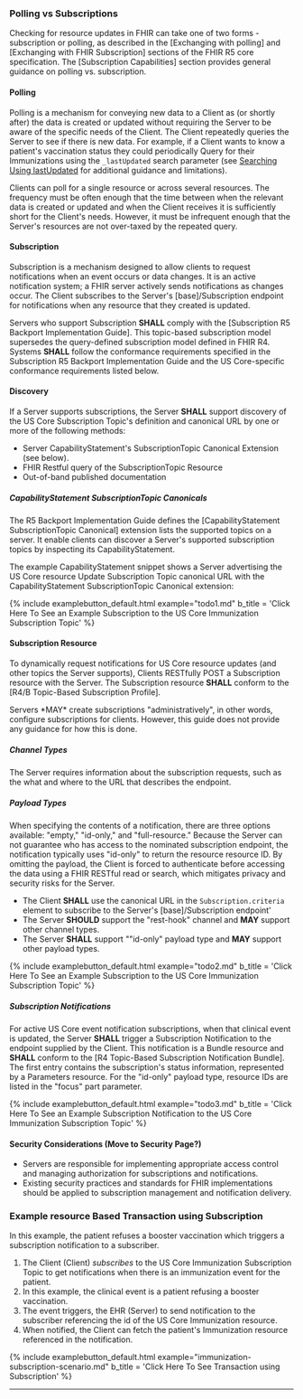 ### Polling vs Subscriptions

Checking for resource updates in FHIR can take one of two forms - subscription or polling, as described in the [Exchanging with polling] and [Exchanging with FHIR Subscription] sections of the FHIR R5 core specification. The [Subscription Capabilities] section provides general guidance on polling vs. subscription.

#### Polling

Polling is a mechanism for conveying new data to a Client as (or shortly after) the data is created or updated without requiring the Server to be aware of the specific needs of the Client. The Client repeatedly queries the Server to see if there is new data. For example, if a Client wants to know a patient's vaccination status they could periodically Query for their Immunizations using the `_lastUpdated` search parameter (see [Searching Using lastUpdated](https://hl7.org/fhir/us/core/general-guidance.html#searching-using-lastupdated) for additional guidance and limitations).

Clients can poll for a single resource or across several resources. The frequency must be often enough that the time between when the relevant data is created or updated and when the Client receives it is sufficiently short for the Client's needs. However, it must be infrequent enough that the Server's resources are not over-taxed by the repeated query.
<!-- Clients **SHOULD** perform this operation in an automated/background manner after 1 minute to return automated responses and no more than every 5 minutes for the first 30 minutes and no more frequently than once every hour after that. -->



#### Subscription

Subscription is a mechanism designed to allow clients to request notifications when an event occurs or data changes. It is an active notification system; a FHIR server actively sends notifications as changes occur. The Client subscribes to the Server's [base]/Subscription endpoint for notifications when any resource that they created is updated.

Servers who support Subscription **SHALL** comply with the [Subscription R5 Backport Implementation Guide].  This topic-based subscription model supersedes the query-defined subscription model defined in FHIR R4.  Systems **SHALL** follow the conformance requirements specified in the Subscription R5 Backport Implementation Guide and the US Core-specific conformance requirements listed below. 

<!-- In the subscription mechanism, instead of the Client regularly querying the Server to see if there are changes to existing resources, the Client creates a Subscription instance on the Server. (It's also possible for the data source to configure subscriptions for clients; in other words, it can create subscriptions administratively. However, these implementation details are out of scope for this guide.) The Subscription indicates that the Client wants to be notified about changes to resources and provides filters describing what subset of resources the Client is interested in. The Server will then push notifications when there are new or updated resources and the Client can then query for the specific resources that have changed.

Servers who support Subscription **SHALL** comply with the [Subscription R5 Backport Implementation Guide] and the Da Vinci Health Record Exchange (HRex) [Subscription requirements](https://build.fhir.org/ig/HL7/davinci-ehrx/resource.html#subscription) for subscribing to resource updates. These implementation guides "pre-adopt" the FHIR R5 topic-based subscription approach in R4 implementations since most U.S. EHR vendors have agreed to support it. -->

<!-- #### Subscription Topics

Subscription topics specify an event or change in data that is used to trigger a notification. Topic definitions also include the boundaries around what a Subscription can filter for and additional resources that are included with notifications. The [SubscriptionTopic] resource, which is available in FHIR 4B and later versions, is used to define these topics conceptually and formally in a computable fashion.  

Note that supporting the FHIR SubscriptionTopic resource or the equivalent Basic resource versions described in the R5 Backport Implementation Guides is NOT required by this guide to support subscriptions.
{:.bg-warning}

The table below summarizes the US Core subscription topic requirements (**SHALL vs SHOULD ?**). ???and best practice recommendations (**SHOULD**)???. They allow subscribers to receive notifications for patient-related events that are represented by the corresponding US Core Profiles.  These subscription topics represent the minimum support for US Core. The events include creation, updates, and deletion interactions of resources. The US Core subscription topics include a trigger for a resource type and have a filter to allow Clients to restrict notifications to a particular patient. Servers **MAY** add filters to these topics (for example, filter by the code parameter for the US Core Laboratory Result SubscriptionTopic) and still satisfy the US Core conformance requirements. Servers **MAY** define other subscription for different triggers or that include other resources in the notifications. However, these topic definition would not support the US Core requirements even if they are formally derived from US Core subscriptions.

##### The Following Subscription Topics **SHALL** (vs **SHOULD** ?) Be Supported -->

<!-- US Core Laboratory Result SubscriptionTopic
US Core Laboratory Report SubscriptionTopic
US Core Problems and Health Concerns SubscriptionTopic
US Core Encounter SubscriptionTopic
US Core Immunization SubscriptionTopic -->


<!-- {% raw %} {% include resource-subscription-table.md conformance="SHALL" crud='rs'%} {% endraw %} -->


<!-- 
###### The Following Subscription Topics **SHOULD** Be Supported
###### The Following Subscription Topics **SHOULD** Be Supported
-->

<!-- Based upon additional testing in future versions, we may update these SubscriptionTopics to add additional filter based on the on US Core required search parameters, and add other US Core SubscriptionTopic to this list.
{:.stu-note} -->

#### Discovery

 If a Server supports subscriptions, the Server **SHALL** support discovery of the US Core Subscription Topic's definition and  canonical URL by one or more of the following methods:

- Server CapabilityStatement's SubscriptionTopic Canonical Extension (see below).
- FHIR Restful query of the SubscriptionTopic Resource
- Out-of-band published documentation

##### CapabilityStatement SubscriptionTopic Canonicals
  
  The R5 Backport Implementation Guide defines the [CapabilityStatement SubscriptionTopic Canonical] extension lists the supported topics on a server. It enable clients can discover a Server's supported subscription topics by inspecting its CapabilityStatement.

  The example CapabilityStatement snippet shows a Server advertising the US Core resource Update Subscription Topic canonical URL with the CapabilityStatement SubscriptionTopic Canonical extension:

  <!-- {% raw %} {% include examplebutton_default.html example="advertise-topic.md" b_title = 'Click Here To See the US Core Server CapabilityStatement Advertising the US Core Immunization Subscription Topic' %}
    {% endraw %} -->

  {% include examplebutton_default.html example="todo1.md" b_title = 'Click Here To See an Example Subscription to the US Core Immunization Subscription Topic' %}

#### Subscription Resource

To dynamically request notifications for US Core resource updates (and other topics the Server supports), Clients RESTfully POST a Subscription resource with the Server. The Subscription resource **SHALL** conform to the [R4/B Topic-Based Subscription Profile].

<div class="bg-info" markdown="1">
Servers *MAY* create subscriptions "administratively", in other words, configure subscriptions for clients. However, this guide does not provide any guidance for how this is done.
</div> 

##### Channel Types

The Server requires information about the subscription requests, such as the what and where to the URL that describes the endpoint.

##### Payload Types

When specifying the contents of a notification, there are three options available: "empty," "id-only," and "full-resource." Because the Server can not guarantee who has access to the nominated subscription endpoint, the notification typically uses "id-only" to return the resource resource ID. By omitting the payload, the Client is forced to authenticate before accessing the data using a FHIR RESTful read or search, which mitigates privacy and security risks for the Server.

- The Client **SHALL** use the canonical URL in the `Subscription.criteria` element to subscribe to the Server's [base]/Subscription endpoint'
- The Server **SHOULD** support the "rest-hook" channel and **MAY** support other channel types.
- The Server **SHALL** support ""id-only" payload type and **MAY** support other payload types.

{% include examplebutton_default.html example="todo2.md" b_title = 'Click Here To See an Example Subscription to the US Core Immunization Subscription Topic' %}

##### Subscription Notifications

For active US Core event notification subscriptions, when that clinical event is updated, the Server **SHALL** trigger a Subscription Notification to the endpoint supplied by the Client. This notification is a Bundle resource and **SHALL** conform to the [R4 Topic-Based Subscription Notification Bundle]. The first entry contains the subscription's status information, represented by a Parameters resource. For the "id-only" payload type, resource IDs are listed in the "focus" part parameter.


{% include examplebutton_default.html example="todo3.md" b_title = 'Click Here To See an Example Subscription Notification to the US Core Immunization Subscription Topic' %}

#### Security Considerations (Move to Security Page?)

- Servers are responsible for implementing appropriate access control and managing authorization for subscriptions and notifications.
- Existing security practices and standards for FHIR implementations should be applied to subscription management and notification delivery.

### Example resource Based Transaction using Subscription

In this example, the patient refuses a booster vaccination which triggers a subscription notification to a subscriber.

1. The Client (Client) *subscribes* to the US Core Immunization Subscription Topic to get notifications when there is an immunization event for the patient.
2. In this example, the clinical event is a patient refusing a booster vaccination.
3. The event triggers, the EHR (Server) to send notification to the subscriber referencing the id of the US Core Immunization resource.
4. When notified, the Client can fetch the patient's Immunization resource referenced in the notification.

{% include examplebutton_default.html example="immunization-subscription-scenario.md" b_title = 'Click Here To See Transaction using Subscription' %}

---